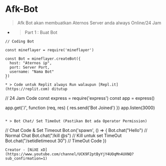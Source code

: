 # Afk-Bot
> Afk Bot akan membuatkan Aternos Server anda always Online/24 Jam
* > Part 1 : Buat Bot
```
// Coding Bot

const mineflayer = require('mineflayer')

const Bot = mineflayer.createBot({
  host: "Aternos ip",
  port: Server Port,
  username: "Nama Bot"
})
`
* > Code untuk Replit always Run walaupun [Repl.it](https://replit.com) ditutup

```
// 24 Jam Code
const express = require('express')
const app = express()

app.get('/', function (req, res) {
  res.send('Bot Joined')
})
app.listen(3000)
```

* > Bot Chat/ Set TimeOut (Pastikan Bot ada Operator Permission)
```
// Chat Code & Set Timeout
Bot.on('spawn', () => {
  Bot.chat("Hello") // Normal Chat
  Bot.chat("/kill @s") // Kill untuk set TimeOut
  Bot.chat("/setidletimeout 30") // TimeOut Code
})
```
Creator - [NiXE xD](https://www.youtube.com/channel/UCK9F2ptByYjY4UOqMn4UXNQ?sub_confirmation=1)
